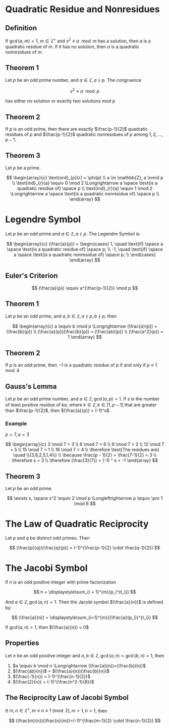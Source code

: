 # Quadratic Residue and Nonresidues

## Definition

If $\gcd(a,m) = 1$, $m \in \mathbb{Z}^+$ and $x^2 \equiv a \mod m$ has a solution, then $a$ is a quadratic residue of $m$. If it has no solution, then $a$ is a quadratic nonresidues of $m$.

## Theorem 1

Let $p$ be an odd prime number, and $a \in \mathbb{Z}, a \nmid p$. The congruence

$$
x^2 \equiv a \mod p
$$

has either no solution or exactly two solutions mod p

## Theorem 2

If $p$ is an odd prime, then there are exactly $\frac{p-1}{2}$ quadratic residues of $p$ and $\frac{p-1}{2}$ quadratic nonresidues of $p$ among $1,2,\dots,p-1$.

## Theorem 3

Let $p$ be a prime.

$$
\begin{array}{c}
    \text{ord}_{p}{r} = \phi(p) \\
    a \in \mathbb{Z}, a \nmid p \\
    \text{ind}_{r}{a} \equiv 0 \mod 2 \Longrightarrow a \space \text{is a quadratic residue of} \space p \\
    \text{ind}_{r}{a} \equiv 1 \mod 2 \Longrightarrow a \space \text{is a quadratic nonresidue of} \space p \\
\end{array}
$$

# Legendre Symbol

Let $p$ be an odd prime and $a \in \mathbb{Z}, a \nmid p$. The Legendre Symbol is:

$$
\begin{array}{c}
    (\frac{a}{p}) =
    \begin{cases}
        1, \quad \text{if} \space a \space \text{is a quadratic residue of} \space p; \\
        -1, \quad \text{if} \space a \space \text{is a quadratic nonresidue of} \space p; \\
    \end{cases}
\end{array}
$$

## Euler's Criterion

$$
(\frac{a}{p}) \equiv a^{\frac{p-1}{2}} \mod p
$$

## Theorem 1

Let $p$ be an odd prime, and $a, b \in \mathbb{Z}, a \nmid p, b \nmid p$, then

$$
\begin{array}{c}
    a \equiv b \mod p \Longrightarrow (\frac{a}{p}) = (\frac{b}{p}) \\
    (\frac{a}{p})(\frac{b}{p}) = (\frac{ab}{p}) \\
    (\frac{a^2}{p}) = 1
\end{array}
$$

## Theorem 2

If $p$ is an odd prime, then $-1$ is a quadratic residue of $p$ if and only if $p \equiv 1 \mod 4$

## Gauss's Lemma

Let $p$ be an odd prime number, and $a \in \mathbb{Z}, \gcd(a,p) = 1$. If $s$ is the number of least positive residue of $ka$, where $k \in \mathbb{Z}, k \in [1,p-1]$ that are greater than $\frac{p-1}{2}$, then $(\frac{a}{p}) = (-1)^s$.

### Example

$p = 7, a = 3$

$$
\begin{array}{c}
    3 \mod 7 = 3 \\
    6 \mod 7 = 6 \\
    9 \mod 7 = 2 \\
    12 \mod 7 = 5 \\
    15 \mod 7 = 1 \\
    18 \mod 7 = 4 \\
    \therefore \text{The residues are} \quad \\{3,6,2,5,1,4\\} \\
    \because \frac{p - 1}{2} = \frac{7-1}{2} = 3 \\
    \therefore s = 3 \\
    \therefore (\frac{3}{7}) = (-1) ^ s = -1
\end{array}
$$

## Theorem 3

Let $p$ be an odd prime.

$$
\exists x, \space x^2 \equiv 2 \mod p \Longleftrightarrow p \equiv \pm 1 \mod 8
$$

# The Law of Quadratic Reciprocity

Let $p$ and $q$ be distinct odd primes. Then

$$
(\frac{p}{q})(\frac{q}{p}) = (-1)^{\frac{p-1}{2} \cdot \frac{q-1}{2}}
$$

# The Jacobi Symbol

If $n$ is an odd positive integer with prime factorization

$$
n = \displaystyle\sum_{i = 1}^{m}{p_i^{t_i}}
$$

And $a \in \mathbb{Z}, \gcd(a,n) = 1$. Then the Jacobi symbol $(\frac{a}{n})$ is defined by:

$$
(\frac{a}{n}) = \displaystyle\sum_{i=1}^{m}{(\frac{a}{p_i})^{t_i}}
$$

If $\gcd(a,n) > 1$, then $(\frac{a}{n}) = 0$

## Properties

Let $n$ be an odd positive integer and $a,b \in \mathbb{Z}, \gcd(a,n) = \gcd(b,n) = 1$, then

1. $a \equiv b \mod n \Longrightarrow (\frac{a}{n})=(\frac{b}{n})$
2. $(\frac{ab}{n})$ = $(\frac{a}{n})(\frac{b}{n})$
3. $(\frac{-1}{n}) = (-1)^{\frac{n-1}{2}}$
4. $(\frac{2}{n}) = (-1)^{\frac{n^2-1}{8}}$

## The Reciprocity Law of Jacobi Symbol

If $m,n \in \mathbb{Z}^+, m \equiv n \equiv 1 \pmod 2, m > 1, n > 1$, then

$$
(\frac{m}{n})(\frac{n}{m})=(-1)^{\frac{m-1}{2} \cdot \frac{n-1}{2}}
$$